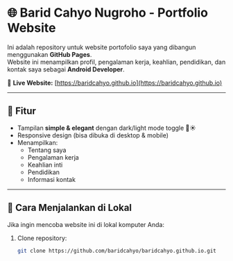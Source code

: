 # 🌐 Barid Cahyo Nugroho - Portfolio Website

Ini adalah repository untuk website portofolio saya yang dibangun menggunakan **GitHub Pages**.  
Website ini menampilkan profil, pengalaman kerja, keahlian, pendidikan, dan kontak saya sebagai **Android Developer**.

🔗 **Live Website:** [https://baridcahyo.github.io](https://baridcahyo.github.io)

---

## 📌 Fitur
- Tampilan **simple & elegant** dengan dark/light mode toggle 🌙☀️
- Responsive design (bisa dibuka di desktop & mobile)
- Menampilkan:
  - Tentang saya
  - Pengalaman kerja
  - Keahlian inti
  - Pendidikan
  - Informasi kontak

---

## 🚀 Cara Menjalankan di Lokal
Jika ingin mencoba website ini di lokal komputer Anda:
1. Clone repository:
   ```bash
   git clone https://github.com/baridcahyo/baridcahyo.github.io.git
